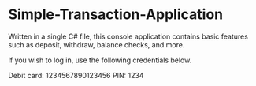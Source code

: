 # Simple-Transaction-Application
Written in a single C# file, this console application contains basic features such as 
deposit, withdraw, balance checks, and more.

If you wish to log in, use the following credentials below.

Debit card: 1234567890123456
PIN: 1234
